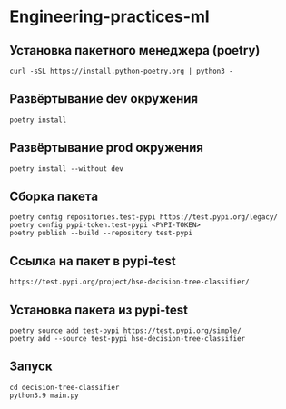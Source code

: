 # Engineering-practices-ml

## Установка пакетного менеджера (poetry)

```shell
curl -sSL https://install.python-poetry.org | python3 -
```

## Развёртывание dev окружения

```shell
poetry install
```

## Развёртывание prod окружения

```shell
poetry install --without dev
```

## Сборка пакета

```shell
poetry config repositories.test-pypi https://test.pypi.org/legacy/
poetry config pypi-token.test-pypi <PYPI-TOKEN>
poetry publish --build --repository test-pypi
```

## Ссылка на пакет в pypi-test

```
https://test.pypi.org/project/hse-decision-tree-classifier/
```

## Установка пакета из pypi-test

```shell
poetry source add test-pypi https://test.pypi.org/simple/
poetry add --source test-pypi hse-decision-tree-classifier
```

## Запуск 
```shell
cd decision-tree-classifier
python3.9 main.py
```